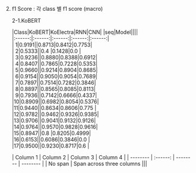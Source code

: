 
2. f1 Score : 각 class 별 f1 score (macro)
	
	2-1.KoBERT   
	
	|Class|KoBERT|KoElectra|RNN|CNN|
	|seq|Model|||| 	
	|:------:|:------:|:------:|:------:|:------:|         
	| 1|0.9191||0.8713|0.8412|0.7753|                
	| 2|0.5333||0.4   |0.1428|0.0   |                
	| 3|0.9236||0.8880|0.8388|0.6912|                
	| 4|0.8407||0.7865|0.7228|0.5353|                
	| 5|0.9660||0.9214|0.8904|0.8685|                
	| 6|0.9154||0.9050|0.9054|0.7689|                
	| 7|0.7897||0.7514|0.7282|0.3846|                
	| 8|0.8897||0.8565|0.8085|0.8113|                
	| 9|0.7936||0.7142|0.6666|0.4337|                
	|10|0.8909||0.6982|0.8054|0.5376|                
	|11|0.9440||0.8634|0.8606|0.775 |                
	|12|0.9782||0.9462|0.9326|0.9385|                
	|13|0.9706||0.9041|0.9132|0.9126|                
	|14|0.9764||0.9570|0.9828|0.9616|                
	|15|0.8947||0.8   |0.8205|0.4999|                
	|16|0.6153||0.6086|0.3846|0.0   |                
	|17|0.9500||0.9230|0.8717|0.6   |                
	
	
	| Column 1 | Column 2 | Column 3 | Column 4 |
| -------- | :------: | -------- | -------- |
| No span  | Span across three columns    |||

